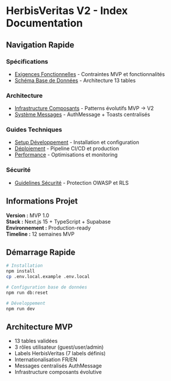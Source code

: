 # HerbisVeritas V2 - Index Documentation

## Navigation Rapide

### Spécifications
- [Exigences Fonctionnelles](./specifications/exigences-fonctionnelles.md) - Contraintes MVP et fonctionnalités
- [Schéma Base de Données](./specifications/schema-base-donnees.md) - Architecture 13 tables

### Architecture
- [Infrastructure Composants](./architecture/infrastructure-composants.md) - Patterns évolutifs MVP → V2
- [Système Messages](./architecture/systeme-messages.md) - AuthMessage + Toasts centralisés

### Guides Techniques
- [Setup Développement](./guides/setup-developpement.md) - Installation et configuration
- [Déploiement](./guides/deploiement.md) - Pipeline CI/CD et production
- [Performance](./guides/performance.md) - Optimisations et monitoring

### Sécurité
- [Guidelines Sécurité](./security/guidelines-securite.md) - Protection OWASP et RLS

## Informations Projet

**Version :** MVP 1.0  
**Stack :** Next.js 15 + TypeScript + Supabase  
**Environnement :** Production-ready  
**Timeline :** 12 semaines MVP  

## Démarrage Rapide

```bash
# Installation
npm install
cp .env.local.example .env.local

# Configuration base de données
npm run db:reset

# Développement
npm run dev
```

## Architecture MVP

- 13 tables validées
- 3 rôles utilisateur (guest/user/admin)
- Labels HerbisVeritas (7 labels définis)
- Internationalisation FR/EN
- Messages centralisés AuthMessage
- Infrastructure composants évolutive